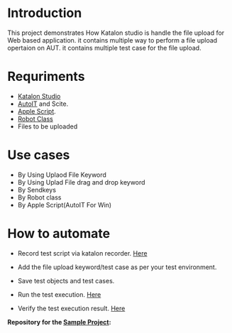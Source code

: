 
# Introduction

This project demonstrates How Katalon studio is handle the file upload for Web based application. it contains multiple way to perform a file upload opertaion on AUT.
it contains multiple test case for the file upload.

# Requriments

* [Katalon Studio][KS]
* [AutoIT][1] and Scite.
* [Apple Script][2].
* [Robot Class][3]
* Files to be uploaded

# Use cases

* By Using Uplaod File Keyword
* By Using Uplad File drag and drop keyword
* By Sendkeys
* By Robot class
* By Apple Script(AutoIT For Win)

# How to automate

* Record test script via katalon recorder. [Here][4]

* Add the file upload keyword/test case as per your test environment.

* Save test objects and test cases.

* Run the test execution. [Here][5]

* Verify the test execution result. [Here][6]


**Repository for the [Sample Project][SP]:**

[SP]: <https://github.com/katalon-studio-samples/Katalon_fileupload_sample.git> "Sample Project"


[1]: <https://www.autoitscript.com/site/autoit/downloads/> "AutoIT"
[2]: <https://developer.apple.com/library/archive/documentation/AppleScript/Conceptual/AppleScriptLangGuide/conceptual/ASLR_script_objects.html#//apple_ref/doc/uid/TP40000983-CH207-BAJJCIAA> "Apple Script"
[3]: <https://docs.oracle.com/javase/7/docs/api/java/awt/Robot.html> "Robot Class"
[4]: <https://docs.katalon.com/docs/get-started/sample-projects/webui/webui-create-and-run-web-ui-test-case-using-record-and-playback-in-katalon-studio#ariaid-title1> "Here"
[KS]: <https://docs.katalon.com/docs/get-started/katalon-studio-installation/install-katalon-studio-on-macoswindows#download-katalon-studio> "Katalon Studio"
[5]: <https://docs.katalon.com/docs/execute/execute-tests-with-katalon-studio/execute-tests-with-katalon-studio-overview#ariaid-title1> "Here"
[6]: <https://docs.katalon.com/docs/analyze/reports/view-test-reports/view-test-reports-in-katalon-testops/view-test-results-and-execution-logs-in-katalon-testops#ariaid-title1> "Here"
